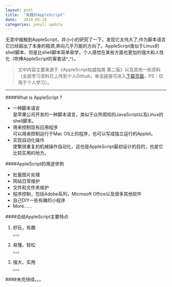 ```yaml
---
layout: post
title:  "有趣的AppleScript"
date:   2014-05-18
categories: jekyll update
---
```

无意中接触到AppleScript，并小小的研究了一下。发现它太伟大了,作为脚本语言它已经超出了本身的瓶颈,奔向几乎万能的方向了。AppleScript类似于Linux的shell脚本，但是比shell脚本简单易学，个人感觉在某些方面也更加的强大和人性化（吹捧AppleScript的客套话^_^）。    
>文中内容主要来源于《AppleScript权威指南 第二版》以及其他一些资料（全部学习资料已上传到个人Github，单击链接可进入[下载页面](https://github.com/geekbing/geekbing.github.io/blob/master/Resources)，PS：仅用于个人学习）。

----
####What is AppleScript ?
* 一种脚本语言       
是苹果公司开发的一种脚本语言，类似于众所周知的JavaScript以及Linux的shell脚本。
* 用来控制现有应用程序    
可以用来控制运行于Mac OS上的程序，也可以写成独立运行的Applet。
* 实现自动化操作    
使繁琐重复的机械操作自动化，这也是AppleScript最初设计的目的，也是它比较实用的地方。

####AppleScript的用途举例
* 批量图片处理
* 网站日常维护
* 文件和文件夹维护
* 程序控制，包括Adobe系列，Microsoft Office以及很多其他软件
* 自己DIY一些有趣的小程序
* More......    

####总结AppleScript主要特点

1. 好玩，有趣     
。。。

2. 易懂，轻松     
。。。

3. 强大，实用     
。。。

####未完待续。。。